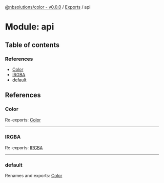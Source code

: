 [@nbsolutions/color - v0.0.0](../README.md) / [Exports](../modules.md) / api

# Module: api

## Table of contents

### References

- [Color](api.md#color)
- [IRGBA](api.md#irgba)
- [default](api.md#default)

## References

### Color

Re-exports: [Color](../classes/color.color-1.md)

___

### IRGBA

Re-exports: [IRGBA](../interfaces/irgba.irgba-1.md)

___

### default

Renames and exports: [Color](../classes/color.color-1.md)
